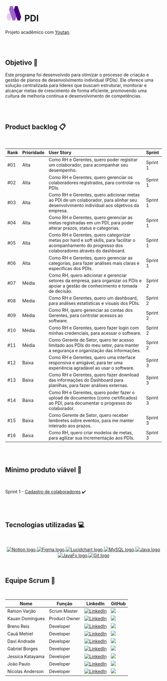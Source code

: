 # <img height="55" width="55" alt="PDI logo" src="src/main/resources/com/dottec/pdi/project/pdi/static/img/logo.png"> PDI
Projeto acadêmico com <a href="https://youtan.com.br" target="_blank"> Youtan</a>.

<br>
<br>

## Objetivo 🎯
Este programa foi desenvolvido para otimizar o processo de criação e gestão de planos de desenvolvimento individual (PDIs). Ele oferece uma solução centralizada para líderes que buscam estruturar, monitorar e alcançar metas de crescimento de forma eficiente, promovendo uma cultura de melhoria contínua e desenvolvimento de competências.

<br>
<br>

## Product backlog 📋

<br>

| Rank | Prioridade | User Story | Sprint |
| :--- | :--- | :--- | :--- |
| #01 | Alta | Como RH e Gerentes, quero poder registrar um colaborador, para acompanhar seu desempenho. | Sprint 1 |
| #02 | Alta | Como RH e Gerentes, quero gerenciar os colaboradores registrados, para controlar os PDIs. | Sprint 1 |
| #03 | Alta | Como RH e Gerentes, quero adicionar metas ao PDI de um colaborador, para alinhar seu desenvolvimento individual aos objetivos da empresa. | Sprint 1 |
| #04 | Alta | Como RH e Gerentes, quero gerenciar as metas registradas em um PDI, para poder alterar prazos, status e categorias. | Sprint 1 |
| #05 | Alta | Como RH e Gerentes, quero categorizar metas por hard e soft skills, para facilitar o acompanhamento do progresso dos colaboradores através do dashboard. | Sprint 1 |
| #06 | Alta | Como RH e Gerentes, quero gerenciar as categorias, para fazer análises mais claras e específicas dos PDIs. | Sprint 1 |
| #07 | Média | Como RH, quero adicionar e gerenciar setores da empresa, para organizar os PDIs e apoiar a gestão de conhecimento e tomada de decisão. | Sprint 2 |
| #08 | Média | Como RH e Gerentes, quero um dashboard, para análises estatísticas e visuais dos PDIs. | Sprint 2 |
| #09 | Média | Como RH, quero gerenciar as contas dos Gerentes, para controlar acessos ao software. | Sprint 2 |
| #10 | Média | Como RH e Gerentes, quero fazer login com minhas credenciais, para acessar o software. | Sprint 2 |
| #11 | Média | Como Gerente de Setor, quero ter acesso limitado aos PDIs do meu setor, para manter a segurança e organização das informações. | Sprint 2 |
| #12 | Baixa | Como RH e Gerentes, quero uma interface responsiva e amigável, para ter uma experiência agradável ao usar o software. | Sprint 3 |
| #13 | Baixa | Como RH e Gerentes, quero fazer download das informações do Dashboard para planilhas, para fazer análises externas. | Sprint 3 |
| #14 | Baixa | Como RH e Gerentes, quero poder fazer o upload de documentos (como certificados) ao PDI, para documentar o progresso do colaborador. | Sprint 3 |
| #15 | Baixa | Como Gerente de Setor, quero receber lembretes sobre eventos, para me manter inteirado aos prazos. | Sprint 3 |
| #16 | Baixa | Como RH, quero criar modelos de metas, para agilizar sua incrementação aos PDIs. | Sprint 3 |

<br>
<br>

## Mínimo produto viável 📸

<br>

Sprint 1 - <a href="https://www.youtube.com/watch?v=D2EGllhOuvc" target="_blank"> Cadastro de colaboradores</a> ✔️

<br>
<br>

## Tecnologias utilizadas 💻

<br>

<div align="center">
  
  <a href="https://notion.com" target="_blank"> <img align="center" width="70" height="70" alt="Notion logo" src="https://github.com/user-attachments/assets/34482bee-28fe-411f-bebe-6dead80cb3ad"/> </a>
  <a href="https://figma.com" target="_blank"> <img align="center" width="45" height="65" alt="Figma logo" src="https://github.com/user-attachments/assets/313c9e21-96c6-45c8-8f3a-99ba1ca4d102"/> </a>
  <a href="https://lucidchart.com" target="_blank"> <img align="center" width="75" height="75" alt="Lucidchart logo" src="https://github.com/user-attachments/assets/ce117381-8522-4f81-8dc5-05272ab219fa"/> </a>
  <a href="https://mysql.com" target="_blank"> <img align="center" width="95" height="95" alt="MySQL logo" src="https://github.com/user-attachments/assets/f1195336-90f2-4d18-a0a4-aaea693ec11b"/> </a>
  <a href="https://java.com" target="_blank"> <img align="center" width="75" height="75" alt="Java logo" src="https://github.com/user-attachments/assets/2928f4d8-b02b-4782-a7da-8bec7ceab455"/> </a>
  <a href="https://openjfx.io" target="_blank"> <img align="center" width="95" height="95" alt="JavaFx logo" src="https://github.com/user-attachments/assets/410b881c-8d26-4883-96ef-4d3601965e5a"/> </a>
  <a href="https://git-scm.com" target="_blank"> <img align="center" width="65" height="65" alt="Git logo" src="https://github.com/user-attachments/assets/988ae601-046f-47c1-89eb-f020d4d917fb"/> </a>

</div>

<br>

## Equipe Scrum 👥

<br>

<div align="center">

Nome | Função | LinkedIn | GitHub
-|-|-|-
Ramon Varjão | Scrum Master | [![LinkedIn](https://img.shields.io/badge/linkedin-blue?style=for-the-badge)](https://www.linkedin.com/in/ramon-varjao) | <a href="https://github.com/ramonjune"> <img src="https://img.shields.io/badge/github-black?style=for-the-badge&logo=github"/> </a>
Kauan Domingues | Product Owner | [![LinkedIn](https://img.shields.io/badge/linkedin-blue?style=for-the-badge)](https://linkedin.com/in/kauandomingues) | <a href="https://github.com/KauanDomingues"> <img src="https://img.shields.io/badge/github-black?style=for-the-badge&logo=github"/> </a>
Breno Reis | Developer | [![LinkedIn](https://img.shields.io/badge/linkedin-blue?style=for-the-badge)](https://www.linkedin.com/in/breno-reis-893009321) | <a href="https://github.com/brenovisk"> <img src="https://img.shields.io/badge/github-black?style=for-the-badge&logo=github"/> </a>
Cauã Mehiel | Developer | [![LinkedIn](https://img.shields.io/badge/linkedin-blue?style=for-the-badge)](https://www.linkedin.com/in/cau%C3%A3-cursino-748485235) | <a href="https://github.com/CauaCurisno1446"> <img src="https://img.shields.io/badge/github-black?style=for-the-badge&logo=github"/> </a>
Davi Andrade | Developer | [![LinkedIn](https://img.shields.io/badge/linkedin-blue?style=for-the-badge)](https://www.linkedin.com/in/daviandrade007) | <a href="https://github.com/aandrade007"> <img src="https://img.shields.io/badge/github-black?style=for-the-badge&logo=github"/> </a>
Gabriel Borges | Developer | [![LinkedIn](https://img.shields.io/badge/linkedin-blue?style=for-the-badge)](https://www.linkedin.com/in/gabriel-borges-toledo) | <a href="https://github.com/Gabe-Borges"> <img src="https://img.shields.io/badge/github-black?style=for-the-badge&logo=github"/> </a>
Jessica Katayama | Developer | [![LinkedIn](https://img.shields.io/badge/linkedin-blue?style=for-the-badge)](https://www.linkedin.com/in/jessicakatayama) | <a href="https://github.com/JessicaKatayama"> <img src="https://img.shields.io/badge/github-black?style=for-the-badge&logo=github"/> </a>
João Paulo | Developer | [![LinkedIn](https://img.shields.io/badge/linkedin-blue?style=for-the-badge)](https://www.linkedin.com/in/joaosantos02) | <a href="https://github.com/jopaul0"> <img src="https://img.shields.io/badge/github-black?style=for-the-badge&logo=github"/> </a>
Nicolas Anderson | Developer | [![LinkedIn](https://img.shields.io/badge/linkedin-blue?style=for-the-badge)](https://www.linkedin.com/in/nicolas-anderson-34b082302) | <a href="https://github.com/Slot148"> <img src="https://img.shields.io/badge/github-black?style=for-the-badge&logo=github"/> </a>

</div>
